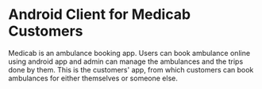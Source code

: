 # Android Client for Medicab Customers

Medicab is an ambulance booking app. Users can book ambulance online using android app and admin can manage the ambulances and the trips done by them. This is the customers' app, from which customers can book ambulances for either themselves or someone else.